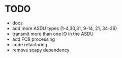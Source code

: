 # TODO

- docs
- add more ASDU types (1-4,30,31, 9-14, 21, 34-36)
- transmit more than one IO in the ASDU
- add FCB processing
- code refactoring
- remove scapy dependency